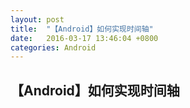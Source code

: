 ```yaml
---
layout: post
title:  "【Android】如何实现时间轴"
date:   2016-03-17 13:46:04 +0800
categories: Android
---
```

## 【Android】如何实现时间轴
